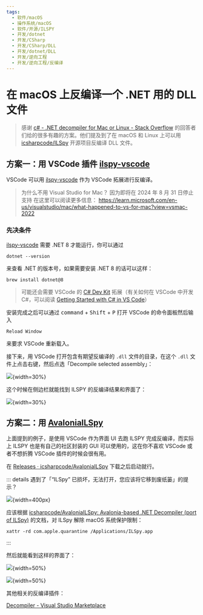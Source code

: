 ```yaml
---
tags:
  - 软件/macOS
  - 操作系统/macOS
  - 软件/开源/ILSPY
  - 开发/dotnet
  - 开发/CSharp
  - 开发/CSharp/DLL
  - 开发/dotnet/DLL
  - 开发/逆向工程
  - 开发/逆向工程/反编译
---
```

# 在 macOS 上反编译一个 .NET 用的 DLL 文件

<script setup>
import ILSpy from './assets/ILSpy.png'
</script>

> 感谢 [c# - .NET decompiler for Mac or Linux - Stack Overflow](https://stackoverflow.com/questions/27413469/net-decompiler-for-mac-or-linux) 的回答者们给的很多有趣的方案。他们提及到了在 macOS 和 Linux 上可以用 [icsharpcode/ILSpy](https://github.com/icsharpcode/ILSpy) 开源项目反编译 DLL 文件。

## 方案一：用 VSCode 插件 [ilspy-vscode](https://marketplace.visualstudio.com/items?itemName=icsharpcode.ilspy-vscode)

VSCode 可以用 [ilspy-vscode](https://marketplace.visualstudio.com/items?itemName=icsharpcode.ilspy-vscode) 作为 VSCode 拓展进行反编译。

> 为什么不用 Visual Studio for Mac？
> 因为即将在 2024 年 8 月 31 日停止支持
> 在这里可以阅读更多信息： https://learn.microsoft.com/en-us/visualstudio/mac/what-happened-to-vs-for-mac?view=vsmac-2022

### 先决条件

[ilspy-vscode](https://marketplace.visualstudio.com/items?itemName=icsharpcode.ilspy-vscode) 需要 .NET 8 才能运行，你可以通过

```shell
dotnet --version
```

来查看 .NET 的版本号，如果需要安装 .NET 8 的话可以这样：

```shell
brew install dotnet@8
```

> 可能还会需要 VSCode 的 [C# Dev Kit](https://marketplace.visualstudio.com/items?itemName=ms-dotnettools.csdevkit) 拓展（有关如何在 VSCode 中开发 C#，可以阅读 [Getting Started with C# in VS Code](https://code.visualstudio.com/docs/csharp/get-started)）

安装完成之后可以通过 <kbd data-macos-keyboard-key="command">command</kbd> + <kbd data-keyboard-key="shift">Shift</kbd> + <kbd>P</kbd> 打开 VSCode 的命令面板然后输入

```
Reload Window
```

来要求 VSCode 重新载入。

接下来，用 VSCode 打开包含有期望反编译的 `.dll` 文件的目录，在这个 `.dll` 文件上点击右键，然后点选「Decompile selected assembly」：

![](./assets/discompile-a-dll-that-dotnet-uses-on-macos-1.png){width=30%}

这个时候在侧边栏就能找到 ILSPY 的反编译结果和界面了：

![](./assets/discompile-a-dll-that-dotnet-uses-on-macos-4.png){width=30%}

## 方案二：用 [AvaloniaILSpy](https://github.com/icsharpcode/AvaloniaILSpy)

上面提到的例子，是使用 VSCode 作为界面 UI 去跑 ILSPY 完成反编译，而实际上 ILSPY 也是有自己的社区封装的 GUI 可以使用的，这在你不喜欢 VSCode 或者不想折腾 VSCode 插件的时候会很有用。

<AppContainer :icon-src="ILSpy" href="https://github.com/icsharpcode/AvaloniaILSpy">
  <template #image>
    <img src="./assets/ILSpy.png" p-4 />
  </template>
  <template #name>
    ILSpy
  </template>
  <template #by>
    icsharpcode
  </template>
</AppContainer>

在 [Releases · icsharpcode/AvaloniaILSpy](https://github.com/icsharpcode/AvaloniaILSpy/releases) 下载之后启动就行。

::: details 遇到了「“ILSpy” 已损坏，无法打开，您应该将它移到废纸篓」的提示？

![](./assets/discompile-a-dll-that-dotnet-uses-on-macos-2.png){width=400px}

应该根据 [icsharpcode/AvaloniaILSpy: Avalonia-based .NET Decompiler (port of ILSpy)](https://github.com/icsharpcode/AvaloniaILSpy) 的文档，对 ILSpy 解除 macOS 系统保护限制：

```shell
xattr -rd com.apple.quarantine /Applications/ILSpy.app
```

:::

然后就能看到这样的界面了：

![](./assets/discompile-a-dll-that-dotnet-uses-on-macos-3.png){width=50%}

![](./assets/discompile-a-dll-that-dotnet-uses-on-macos-5.png){width=50%}

其他相关的反编译插件：

[Decompiler - Visual Studio Marketplace](https://marketplace.visualstudio.com/items?itemName=tintinweb.vscode-decompiler)
